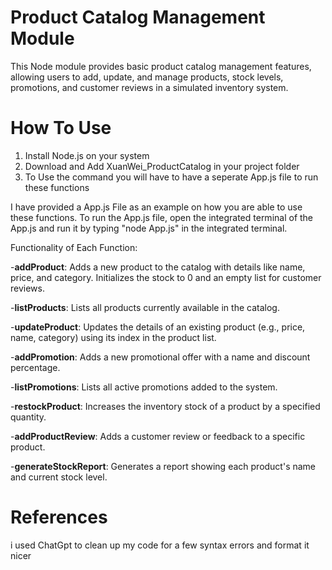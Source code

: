 # Product Catalog Management Module
This Node module provides basic product catalog management features, allowing users to add, update, and manage products, stock levels, promotions, and customer reviews in a simulated inventory system.

# How To Use
1. Install Node.js on your system
2. Download and Add XuanWei_ProductCatalog in your project folder
3. To Use the command you will have to have a seperate App.js file to run these functions

I have provided a App.js File as an example on how you are able to use these functions.
To run the App.js file, open the integrated terminal of the App.js and run it by typing "node App.js" in the integrated terminal.

Functionality of Each Function:

-**addProduct**: Adds a new product to the catalog with details like name, price, and category. Initializes the stock to 0 and an empty list for customer reviews.

-**listProducts**: Lists all products currently available in the catalog.

-**updateProduct**: Updates the details of an existing product (e.g., price, name, category) using its index in the product list.

-**addPromotion**: Adds a new promotional offer with a name and discount percentage.

-**listPromotions**: Lists all active promotions added to the system.

-**restockProduct**: Increases the inventory stock of a product by a specified quantity.

-**addProductReview**: Adds a customer review or feedback to a specific product.

-**generateStockReport**: Generates a report showing each product's name and current stock level.

# References
i used ChatGpt to clean up my code for a few syntax errors and format it nicer